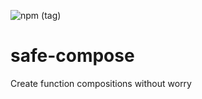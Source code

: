 ![npm (tag)](https://img.shields.io/npm/v/safe-compose/latest?style=for-the-badge)

# safe-compose
Create function compositions without worry
